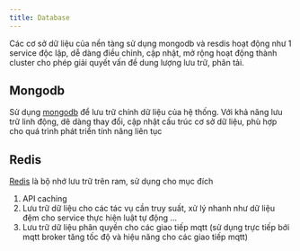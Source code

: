 ```yaml
---
title: Database
---
```


Các cơ sở dữ liệu của nền tàng sử dụng mongodb và resdis hoạt động như 1 service độc lập, dễ dàng điều chỉnh, cập nhật, mở rộng hoạt động thành cluster cho phép giải quyết vấn đề dung lượng lưu trữ, phân tải.

## Mongodb

Sử dụng [mongodb](https://www.mongodb.com/) để lưu trữ chính dữ liệu của hệ thống. Với khả năng lưu trữ linh động, dê dàng thay đổi, cập nhật cấu trúc cơ sở dữ liệu, phù hợp cho quá trình phát triển tính năng liên tục

## Redis

[Redis](https://redis.io/) là bộ nhớ lưu trữ trên ram, sử dụng cho mục đích
1. API caching
2. Lưu trữ dữ liệu cho các tác vụ cần truy suất, xử lý nhanh như dữ liệu đệm cho service thực hiện luật tự động ...
3. Lưu trữ dữ liệu phân quyền cho các giao tiếp mqtt (sử dụng trực tiếp bới mqtt broker tăng tốc độ và hiệu năng cho các giao tiếp mqtt)
